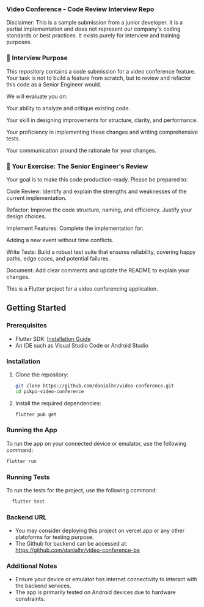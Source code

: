 ### Video Conference - Code Review Interview Repo
Disclaimer: This is a sample submission from a junior developer. It is a partial implementation and does not represent our company's coding standards or best practices. It exists purely for interview and training purposes.

### 🎯 Interview Purpose
This repository contains a code submission for a video conference feature. Your task is not to build a feature from scratch, but to review and refactor this code as a Senior Engineer would.

We will evaluate you on:

Your ability to analyze and critique existing code.

Your skill in designing improvements for structure, clarity, and performance.

Your proficiency in implementing these changes and writing comprehensive tests.

Your communication around the rationale for your changes.

### 🎯 Your Exercise: The Senior Engineer's Review
Your goal is to make this code production-ready. Please be prepared to:

Code Review: Identify and explain the strengths and weaknesses of the current implementation.

Refactor: Improve the code structure, naming, and efficiency. Justify your design choices.

Implement Features: Complete the implementation for:

Adding a new event without time conflicts.

Write Tests: Build a robust test suite that ensures reliability, covering happy paths, edge cases, and potential failures.

Document: Add clear comments and update the README to explain your changes.


This is a Flutter project for a video conferencing application.

## Getting Started

### Prerequisites

- Flutter SDK: [Installation Guide](https://flutter.dev/docs/get-started/install)
- An IDE such as Visual Studio Code or Android Studio

### Installation

1. Clone the repository:
   ```bash
   git clone https://github.com/danialhr/video-conference.git
   cd pikpo-video-conference
   ```
2. Install the required dependencies:
   ```bash
   flutter pub get
   ```

### Running the App

To run the app on your connected device or emulator, use the following command:
  ```bash
  flutter run
  ```

### Running Tests

To run the tests for the project, use the following command:
 ```bash
   flutter test
   ```

### Backend URL

- You may consider deploying this project on vercel.app or any other platoforms for testing purpose. 
- The Github for backend can be accessed at: https://github.com/danialhr/video-conference-be

### Additional Notes

- Ensure your device or emulator has internet connectivity to interact with the backend services.
- The app is primarily tested on Android devices due to hardware constraints.
